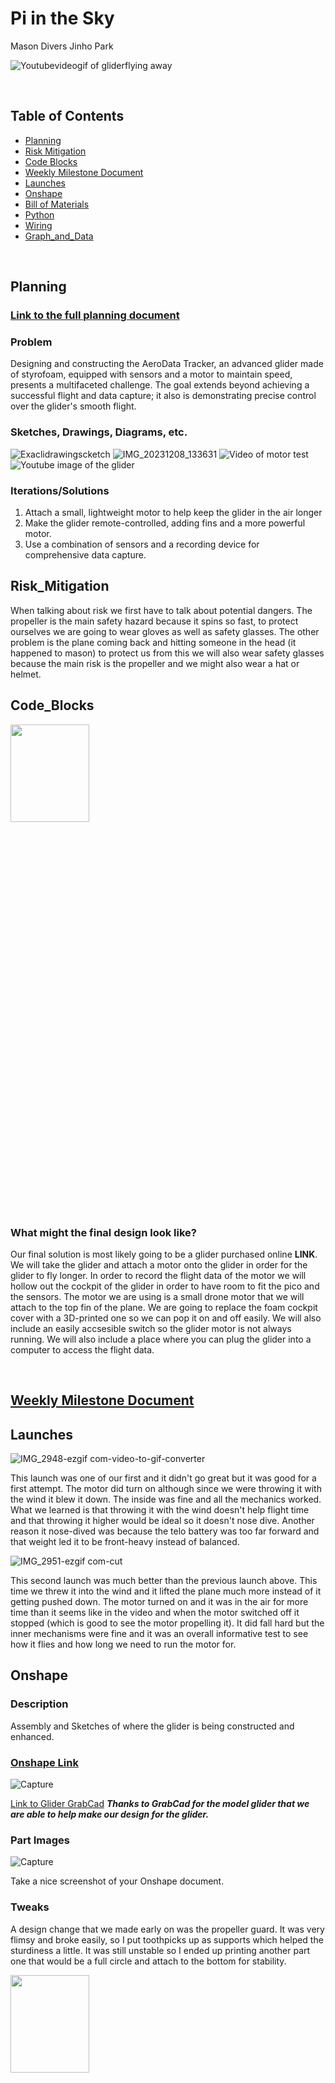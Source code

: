 # Pi in the Sky
Mason Divers Jinho Park

![Youtubevideogif of gliderflying away](https://github.com/MasonD552/Pi-In-the-Sky/blob/main/images/ezgif.com-optimize.gif)

&nbsp;


## Table of Contents
* [Planning](#Planning)
* [Risk Mitigation](#Risk_Mitigation)
* [Code Blocks](#Code_Blocks)
* [Weekly Milestone Document](#Weekly_Milestone_Document_https://docs.google.com/document/d/18BsiWJBjAEjfBCMQsnZhUZLcynrcRc9x9TwaMXnt_gY/edit?usp=sharing)
* [Launches](#Launches)
* [Onshape](#Onshape)
* [Bill of Materials](#Bill_Of_Materials)
* [Python](#Python)
* [Wiring](#Wiring)
* [Graph_and_Data](#Graph_and_Data)

  
&nbsp;

## Planning

### [Link to the full planning document](https://docs.google.com/document/d/1NXeKnzZdSg2TqsSXZj62jXSP2QAsmZ6uVfKxvh8M7RQ/edit?usp=sharing)


### Problem 
Designing and constructing the AeroData Tracker, an advanced glider made of styrofoam, equipped with sensors and a motor to maintain speed, presents a multifaceted challenge. The goal extends beyond achieving a successful flight and data capture; it also is demonstrating precise control over the glider's smooth flight.

### Sketches, Drawings, Diagrams, etc.
![Exaclidrawingscketch](https://github.com/MasonD552/Pi-In-the-Sky/blob/main/images/Excali%20draw%20project%20sketch%20of%20glider.png)
![IMG_20231208_133631](https://github.com/MasonD552/Pi-In-the-Sky/assets/113122312/7e3a5ef9-3576-4bed-8e3e-be1737a3d171)
![Video of motor test](https://github.com/MasonD552/Pi-In-the-Sky/blob/main/images/ezgif-1-49ec937a0d.gif)
![Youtube image of the glider](https://github.com/MasonD552/Pi-In-the-Sky/blob/main/images/Youtubevideo%20image.png)

### Iterations/Solutions
1. Attach a small, lightweight motor to help keep the glider in the air longer
2. Make the glider remote-controlled, adding fins and a more powerful motor.
3. Use a combination of sensors and a recording device for comprehensive data capture.

## Risk_Mitigation
When talking about risk we first have to talk about potential dangers. The propeller is the main safety hazard because it spins so fast, to protect ourselves we are going to wear gloves as well as safety glasses. The other problem is the plane coming back and hitting someone in the head (it happened to mason) to protect us from this we will also wear safety glasses because the main risk is the propeller and we might also wear a hat or helmet. 

## Code_Blocks

<img src="https://github.com/MasonD552/Pi-In-the-Sky/blob/main/images/WIN_20240125_14_05_09_Pro.jpg"  width="50%" height="20%">


### What might the final design look like?
Our final solution is most likely going to be a glider purchased online **LINK**. We will take the glider and attach a motor onto the glider in order for the glider to fly longer. In order to record the flight data of the motor we will hollow out the cockpit of the glider in order to have room to fit the pico and the sensors. The motor we are using is a small drone motor that we will attach to the top fin of the plane. We are going to replace the foam cockpit cover with a 3D-printed one so we can pop it on and off easily. We will also include an easily accsesible switch so the glider motor is not always running. We will also include a place where you can plug the glider into a computer to access the flight data.

&nbsp;

## [Weekly Milestone Document](https://docs.google.com/document/d/18BsiWJBjAEjfBCMQsnZhUZLcynrcRc9x9TwaMXnt_gY/edit?usp=sharing)

## Launches 

![IMG_2948-ezgif com-video-to-gif-converter](https://github.com/MasonD552/Pi-In-the-Sky/assets/113122312/f8ebccad-ba2f-472b-8973-e9c3bd4d6cf7)

This launch was one of our first and it didn't go great but it was good for a first attempt. The motor did turn on although since we were throwing it with the wind it blew it down. The inside was fine and all the mechanics worked. What we learned is that throwing it with the wind doesn't help flight time and that throwing it higher would be ideal so it doesn't nose dive. Another reason it nose-dived was because the telo battery was too far forward and that weight led it to be front-heavy instead of balanced. 

![IMG_2951-ezgif com-cut](https://github.com/MasonD552/Pi-In-the-Sky/assets/113122312/22587284-9358-4d3c-83fc-9d9515b92a9f)

This second launch was much better than the previous launch above. This time we threw it into the wind and it lifted the plane much more instead of it getting pushed down. The motor turned on and it was in the air for more time than it seems like in the video and when the motor switched off it stopped (which is good to see the motor propelling it). It did fall hard but the inner mechanisms were fine and it was an overall informative test to see how it flies and how long we need to run the motor for. 

## Onshape

### Description

Assembly and Sketches of where the glider is being constructed and enhanced. 

### [Onshape Link](https://cvilleschools.onshape.com/documents/f701dde28e44a5d64f88d513/w/c3d1b7aabe3bebd2015edd37/e/548be30dfa79183bc255445f?renderMode=0&uiState=65736315da53c53d448474a5)

![Capture](https://github.com/MasonD552/Pi-In-the-Sky/assets/113122312/64809be4-3b21-4f54-858c-aa7559ae2269)

[Link to Glider GrabCad](https://grabcad.com/library/multiplex-fox-glider-plane-1)
***Thanks to GrabCad for the model glider that we are able to help make our design for the glider.***
### Part Images

![Capture](https://github.com/MasonD552/Pi-In-the-Sky/assets/113122312/f7c037cf-3e73-4b46-acec-7166ce817961)

Take a nice screenshot of your Onshape document. 

### Tweaks 
A design change that we made early on was the propeller guard. It was very flimsy and broke easily, so I put toothpicks up as supports which helped the sturdiness a little. It was still unstable so I ended up printing another part one that would be a full circle and attach to the bottom for stability.




<img src="https://github.com/MasonD552/Pi-In-the-Sky/assets/113122312/3451002f-1d3e-43cb-82c7-c140e1837556"  width="50%" height="20%"> <img src="https://github.com/MasonD552/Pi-In-the-Sky/assets/113122312/1d8b665f-07a1-4346-b59d-5a14b3e0b1f9"  width="50%" height="20%"> 



### Reflection

What went wrong / was challenging, how'd you figure it out, and what did you learn from that experience? Your goal for the reflection is to pass on knowledge that will make this assignment better or easier for the next person. Think about your audience for this one, which may be "future you" (when you realize you need some of this code in three months), me, or your college admission committee!

&nbsp;

## Bill_of_Materials
- 2 foam planes (1 prototype) - $11.99
- Pico - $6
- Altimeter - $8.96 per MPL3115A2 in a pack of 10
- micro motor + propeller - [Link](http://www.crazepony.com/products/tiny-whoop-motors.html)
- MPU 6050 $11.66 per MPU6050 in a pack of 10
- battery DJI Tello battery $19-20
- 3D printing
- toothpicks
- hot glue
- rubber bands

## Python

[Link to Python Code](https://github.com/MasonD552/Pi-In-the-Sky/blob/a1530924d672ee66efe3be84d32eaaa66cfd5e50/raspberry-pi/Pi_In_the_sky.py)


## Wiring

![WiringDiagramPiSky](https://github.com/MasonD552/Pi-In-the-Sky/blob/main/images/Untitled%20Sketch%202_bb.png)
Pt 1. 
![WiringDiagramPiSkypt2](https://github.com/MasonD552/Pi-In-the-Sky/blob/main/images/Untitled%20Sketch%202_bb.png)
Pt 2. We changed the wiring to account for the weight of the pane making it lighter. We removed the MPU 6050. As well as changing the wiring for the Mosfet. 

## Graph_and_Data

